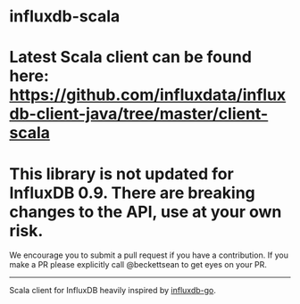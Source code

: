 influxdb-scala
==============
# Latest Scala client can be found here: https://github.com/influxdata/influxdb-client-java/tree/master/client-scala


# This library is not updated for InfluxDB 0.9. There are breaking changes to the API, use at your own risk.

We encourage you to submit a pull request if you have a contribution. If you make a PR please explicitly call @beckettsean to get eyes on your PR.

---------

Scala client for InfluxDB heavily inspired by [influxdb-go](https://github.com/influxdb/influxdb-go).


